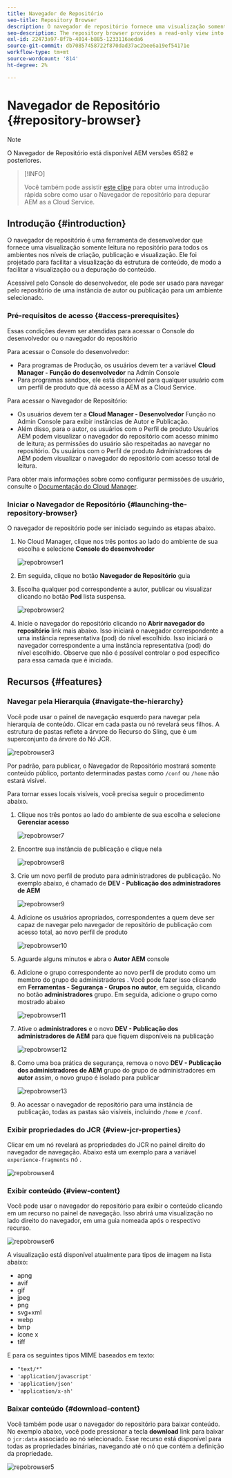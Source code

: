 ```yaml
---
title: Navegador de Repositório
seo-title: Repository Browser
description: O navegador de repositório fornece uma visualização somente leitura no repositório para todos os ambientes nos níveis de criação, publicação e visualização.
seo-description: The repository browser provides a read-only view into the repository for all environments on author, publish, and preview tiers.
exl-id: 22473a97-8f7b-4014-b885-1233116aeda6
source-git-commit: db70857458722f870dad37ac2bee6a19ef54171e
workflow-type: tm+mt
source-wordcount: '814'
ht-degree: 2%

---
```


# Navegador de Repositório {#repository-browser}

>[!NOTE]
>
>O Navegador de Repositório está disponível AEM versões 6582 e posteriores.

>[!INFO]
>
>Você também pode assistir [este clipe](https://experienceleague.adobe.com/docs/experience-manager-learn/cloud-service/debugging/debugging-aem-as-a-cloud-service/repository-browser.html) para obter uma introdução rápida sobre como usar o Navegador de repositório para depurar AEM as a Cloud Service.

## Introdução {#introduction}

O navegador de repositório é uma ferramenta de desenvolvedor que fornece uma visualização somente leitura no repositório para todos os ambientes nos níveis de criação, publicação e visualização. Ele foi projetado para facilitar a visualização da estrutura de conteúdo, de modo a facilitar a visualização ou a depuração do conteúdo.

Acessível pelo Console do desenvolvedor, ele pode ser usado para navegar pelo repositório de uma instância de autor ou publicação para um ambiente selecionado.

### Pré-requisitos de acesso {#access-prerequisites}

Essas condições devem ser atendidas para acessar o Console do desenvolvedor ou o navegador do repositório

Para acessar o Console do desenvolvedor:

* Para programas de Produção, os usuários devem ter a variável **Cloud Manager - Função do desenvolvedor** na Admin Console
* Para programas sandbox, ele está disponível para qualquer usuário com um perfil de produto que dá acesso a AEM as a Cloud Service.

Para acessar o Navegador de Repositório:

* Os usuários devem ter a **Cloud Manager - Desenvolvedor** Função no Admin Console para exibir instâncias de Autor e Publicação.
* Além disso, para o autor, os usuários com o Perfil de produto Usuários AEM podem visualizar o navegador do repositório com acesso mínimo de leitura; as permissões do usuário são respeitadas ao navegar no repositório. Os usuários com o Perfil de produto Administradores de AEM podem visualizar o navegador do repositório com acesso total de leitura.

Para obter mais informações sobre como configurar permissões de usuário, consulte o [Documentação do Cloud Manager](https://experienceleague.adobe.com/docs/experience-manager-cloud-manager/using/requirements/setting-up-users-and-roles.html).

### Iniciar o Navegador de Repositório {#launching-the-repository-browser}

O navegador de repositório pode ser iniciado seguindo as etapas abaixo.

1. No Cloud Manager, clique nos três pontos ao lado do ambiente de sua escolha e selecione **Console do desenvolvedor**

   ![repobrowser1](/help/implementing/developing/tools/assets/repobrowser1.png)

1. Em seguida, clique no botão **Navegador de Repositório** guia
1. Escolha qualquer pod correspondente a autor, publicar ou visualizar clicando no botão **Pod** lista suspensa.

   ![repobrowser2](/help/implementing/developing/tools/assets/repobrowser2.png)

1. Inicie o navegador do repositório clicando no **Abrir navegador do repositório** link mais abaixo. Isso iniciará o navegador correspondente a uma instância representativa (pod) do nível escolhido. Isso iniciará o navegador correspondente a uma instância representativa (pod) do nível escolhido. Observe que não é possível controlar o pod específico para essa camada que é iniciada.

## Recursos {#features}

### Navegar pela Hierarquia {#navigate-the-hierarchy}

Você pode usar o painel de navegação esquerdo para navegar pela hierarquia de conteúdo. Clicar em cada pasta ou nó revelará seus filhos. A estrutura de pastas reflete a árvore do Recurso do Sling, que é um superconjunto da árvore do Nó JCR.

![repobrowser3](/help/implementing/developing/tools/assets/repobrowser3.png)

Por padrão, para publicar, o Navegador de Repositório mostrará somente conteúdo público, portanto determinadas pastas como `/conf` ou `/home` não estará visível.

Para tornar esses locais visíveis, você precisa seguir o procedimento abaixo.

1. Clique nos três pontos ao lado do ambiente de sua escolha e selecione **Gerenciar acesso**

   ![repobrowser7](/help/implementing/developing/tools/assets/repobrowser7.png)

1. Encontre sua instância de publicação e clique nela

   ![repobrowser8](/help/implementing/developing/tools/assets/repobrowser8.png)

1. Crie um novo perfil de produto para administradores de publicação. No exemplo abaixo, é chamado de **DEV - Publicação dos administradores de AEM**

   ![repobrowser9](/help/implementing/developing/tools/assets/repobrowser9.png)

1. Adicione os usuários apropriados, correspondentes a quem deve ser capaz de navegar pelo navegador de repositório de publicação com acesso total, ao novo perfil de produto

   ![repobrowser10](/help/implementing/developing/tools/assets/repobrowser10.png)

1. Aguarde alguns minutos e abra o **Autor AEM** console
1. Adicione o grupo correspondente ao novo perfil de produto como um membro do grupo de administradores . Você pode fazer isso clicando em **Ferramentas - Segurança - Grupos no autor**, em seguida, clicando no botão **administradores** grupo. Em seguida, adicione o grupo como mostrado abaixo

   ![repobrowser11](/help/implementing/developing/tools/assets/repobrowser11.png)

1. Ative o **administradores** e o novo **DEV - Publicação dos administradores de AEM** para que fiquem disponíveis na publicação

   ![repobrowser12](/help/implementing/developing/tools/assets/repobrowser12.png)

1. Como uma boa prática de segurança, remova o novo **DEV - Publicação dos administradores de AEM** grupo do grupo de administradores em **autor** assim, o novo grupo é isolado para publicar

   ![repobrowser13](/help/implementing/developing/tools/assets/repobrowser13.png)

1. Ao acessar o navegador de repositório para uma instância de publicação, todas as pastas são visíveis, incluindo `/home` e `/conf`.

### Exibir propriedades do JCR {#view-jcr-properties}

Clicar em um nó revelará as propriedades do JCR no painel direito do navegador de navegação. Abaixo está um exemplo para a variável `experience-fragments` nó .

![repobrowser4](/help/implementing/developing/tools/assets/repobrowser41.png)

### Exibir conteúdo {#view-content}

Você pode usar o navegador do repositório para exibir o conteúdo clicando em um recurso no painel de navegação. Isso abrirá uma visualização no lado direito do navegador, em uma guia nomeada após o respectivo recurso.

![repobrowser6](/help/implementing/developing/tools/assets/repobrowser61.png)

A visualização está disponível atualmente para tipos de imagem na lista abaixo:

* apng
* avif
* gif
* jpeg
* png
* svg+xml
* webp
* bmp
* ícone x
* tiff

E para os seguintes tipos MIME baseados em texto:

* `"text/*"`
* `'application/javascript'`
* `'application/json'`
* `'application/x-sh'`

### Baixar conteúdo {#download-content}

Você também pode usar o navegador do repositório para baixar conteúdo. No exemplo abaixo, você pode pressionar a tecla **download** link para baixar o `jcr:data` associado ao nó selecionado. Esse recurso está disponível para todas as propriedades binárias, navegando até o nó que contém a definição da propriedade.

![repobrowser5](/help/implementing/developing/tools/assets/repobrowser52.png)
